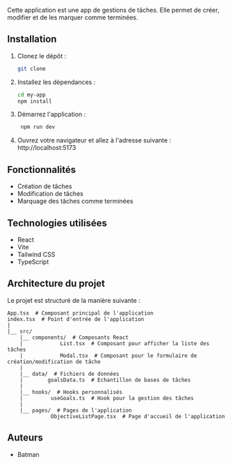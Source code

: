 Cette application est une app de gestions de tâches. Elle permet de créer, modifier et de les marquer comme terminées.

## Installation
1. Clonez le dépôt :
   ```bash
   git clone
2. Installez les dépendances :
   ```bash
   cd my-app
   npm install
   ```
3. Démarrez l'application :
   ```bash
    npm run dev
    ```
4. Ouvrez votre navigateur et allez à l'adresse suivante : http://localhost:5173

## Fonctionnalités
- Création de tâches
- Modification de tâches
- Marquage des tâches comme terminées

## Technologies utilisées
- React
- Vite
- Tailwind CSS
- TypeScript

## Architecture du projet
Le projet est structuré de la manière suivante :
```
App.tsx  # Composant principal de l'application
index.tsx  # Point d'entrée de l'application
|
|__ src/
    |__ components/  # Composants React
    |            List.tsx  # Composant pour afficher la liste des tâches
    |            Modal.tsx  # Composant pour le formulaire de création/modification de tâche
    |  
    |__ data/  # Fichiers de données
    |        goalsData.ts  # Echantillon de bases de tâches
    |
    |__ hooks/  # Hooks personnalisés
    |         useGoals.ts  # Hook pour la gestion des tâches
    |
    |__ pages/  # Pages de l'application
              ObjectiveListPage.tsx  # Page d'accueil de l'application
```

## Auteurs
- Batman

